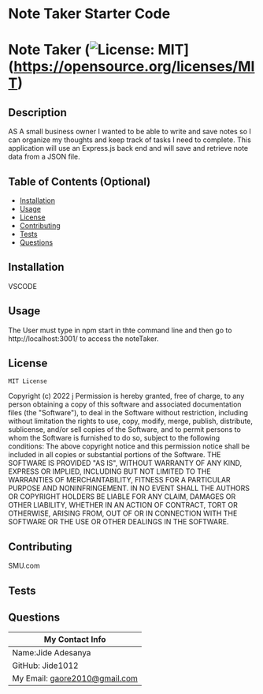 # Note Taker Starter Code

# Note Taker  (![License: MIT](https://img.shields.io/badge/License-MIT-yellow.svg)](https://opensource.org/licenses/MIT)
  ## Description
  AS A small business owner I wanted to be able to write and save notes so I can organize my thoughts and keep track of tasks I need to complete. This application will use an Express.js back end and will save and retrieve note data from a JSON file.
  ## Table of Contents (Optional)
  - [Installation](#installation)
  - [Usage](#usage)
  - [License](#license)
  - [Contributing](#contributing)
  - [Tests](#tests)
  - [Questions](#questions)
  ## Installation
  VSCODE
  ## Usage
The User must type in npm start in thte command line and then go to http://localhost:3001/ to access the noteTaker.
  ## License
  
    MIT License
Copyright (c) 2022 j
Permission is hereby granted, free of charge, to any person obtaining a copy
of this software and associated documentation files (the "Software"), to deal
in the Software without restriction, including without limitation the rights
to use, copy, modify, merge, publish, distribute, sublicense, and/or sell
copies of the Software, and to permit persons to whom the Software is
furnished to do so, subject to the following conditions:
The above copyright notice and this permission notice shall be included in all
copies or substantial portions of the Software.
THE SOFTWARE IS PROVIDED "AS IS", WITHOUT WARRANTY OF ANY KIND, EXPRESS OR
IMPLIED, INCLUDING BUT NOT LIMITED TO THE WARRANTIES OF MERCHANTABILITY,
FITNESS FOR A PARTICULAR PURPOSE AND NONINFRINGEMENT. IN NO EVENT SHALL THE
AUTHORS OR COPYRIGHT HOLDERS BE LIABLE FOR ANY CLAIM, DAMAGES OR OTHER
LIABILITY, WHETHER IN AN ACTION OF CONTRACT, TORT OR OTHERWISE, ARISING FROM,
OUT OF OR IN CONNECTION WITH THE SOFTWARE OR THE USE OR OTHER DEALINGS IN THE
SOFTWARE.
    
  ## Contributing
SMU.com
  ## Tests
  
  ## Questions
  | My Contact Info|
  |----------|
  |Name:Jide Adesanya
  |GitHub: Jide1012|
  |My Email: gaore2010@gmail.com|
